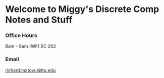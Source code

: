 # Welcome to Miggy's Discrete Comp Notes and Stuff

### Office Hours
8am - 9am (WF)
EC 202

### Email
richard.matovu@ttu.edu
